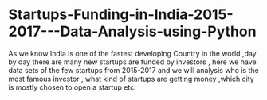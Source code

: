 # Startups-Funding-in-India-2015-2017---Data-Analysis-using-Python
As we know India is one of the fastest developing Country in the world ,day by day there are many new startups are funded by investors , here we have data sets of the few startups from 2015-2017 and we will analysis who is the most famous investor , what kind of startups are getting money ,which city is mostly chosen to open a startup etc.
